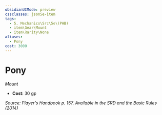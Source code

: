 ```yaml
---
obsidianUIMode: preview
cssclasses: json5e-item
tags:
  - 5. Mechanics\Src\5e\(PHB)
  - item\Gear\Mount
  - item\Rarity\None
aliases:
  - Pony
cost: 3000
---
```

# Pony
*Mount*  

- **Cost**: 30 gp

*Source: Player's Handbook p. 157. Available in the <span title='Systems Reference Document (5.1)'>SRD</span> and the Basic Rules (2014)*
